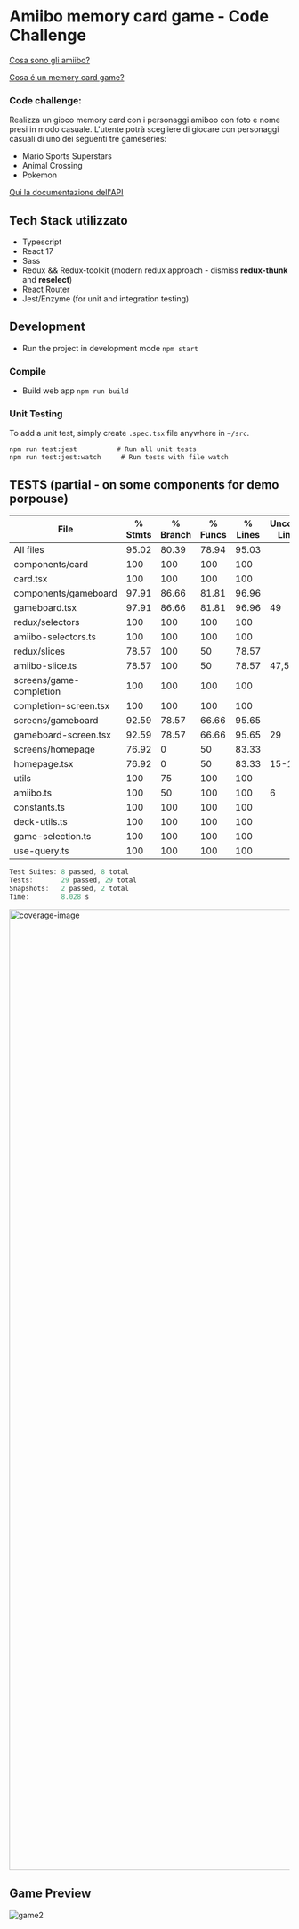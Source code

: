 # Amiibo memory card game - Code Challenge 
[Cosa sono gli amiibo?](https://it.wikipedia.org/wiki/Amiibo)

[Cosa é un memory card game?](https://www.youtube.com/watch?v=2x6AGMnePQE&ab_channel=Rani%27sToysandGames)

### Code challenge:
Realizza un gioco memory card con i personaggi amiboo con foto e nome presi in modo casuale. L'utente potrà scegliere di giocare con personaggi casuali di uno dei seguenti tre gameseries:

- Mario Sports Superstars
- Animal Crossing
- Pokemon

[Qui la documentazione dell'API](https://amiiboapi.com/docs/)


## Tech Stack utilizzato
- Typescript 
- React 17
- Sass 
- Redux && Redux-toolkit (modern redux approach - dismiss **redux-thunk** and **reselect**)
- React Router 
- Jest/Enzyme (for unit and integration testing)

## Development
-   Run the project in development mode
    `npm start`


### Compile

- Build web app 
`npm run build`



### Unit Testing
To add a unit test, simply create  `.spec.tsx` file anywhere in  `~/src`.  

    npm run test:jest          # Run all unit tests
    npm run test:jest:watch     # Run tests with file watch
    



## TESTS (partial - on some components for demo porpouse)

File                     | % Stmts | % Branch | % Funcs | % Lines | Uncovered Line #s 
-------------------------|---------|----------|---------|---------|-------------------
All files                |   95.02 |    80.39 |   78.94 |   95.03 |                   
 components/card         |     100 |      100 |     100 |     100 |                   
  card.tsx               |     100 |      100 |     100 |     100 |                   
 components/gameboard    |   97.91 |    86.66 |   81.81 |   96.96 |                   
  gameboard.tsx          |   97.91 |    86.66 |   81.81 |   96.96 | 49                
 redux/selectors         |     100 |      100 |     100 |     100 |                   
  amiibo-selectors.ts    |     100 |      100 |     100 |     100 |                   
 redux/slices            |   78.57 |      100 |      50 |   78.57 |                   
  amiibo-slice.ts        |   78.57 |      100 |      50 |   78.57 | 47,50-51          
 screens/game-completion |     100 |      100 |     100 |     100 |                   
  completion-screen.tsx  |     100 |      100 |     100 |     100 |                   
 screens/gameboard       |   92.59 |    78.57 |   66.66 |   95.65 |                   
  gameboard-screen.tsx   |   92.59 |    78.57 |   66.66 |   95.65 | 29                
 screens/homepage        |   76.92 |        0 |      50 |   83.33 |                   
  homepage.tsx           |   76.92 |        0 |      50 |   83.33 | 15-16             
 utils                   |     100 |       75 |     100 |     100 |                   
  amiibo.ts              |     100 |       50 |     100 |     100 | 6                 
  constants.ts           |     100 |      100 |     100 |     100 |                   
  deck-utils.ts          |     100 |      100 |     100 |     100 |                   
  game-selection.ts      |     100 |      100 |     100 |     100 |                   
  use-query.ts           |     100 |      100 |     100 |     100 |                   

```js
Test Suites: 8 passed, 8 total
Tests:       29 passed, 29 total
Snapshots:   2 passed, 2 total
Time:        8.028 s

```
<img width="1724" alt="coverage-image" src="https://user-images.githubusercontent.com/42066439/139247899-85524a4a-d264-4728-a839-1acccba01706.png">


## Game Preview 

![game2](https://user-images.githubusercontent.com/42066439/138911598-e26f487a-eff3-4787-ae61-179dc6aab2ca.gif)


